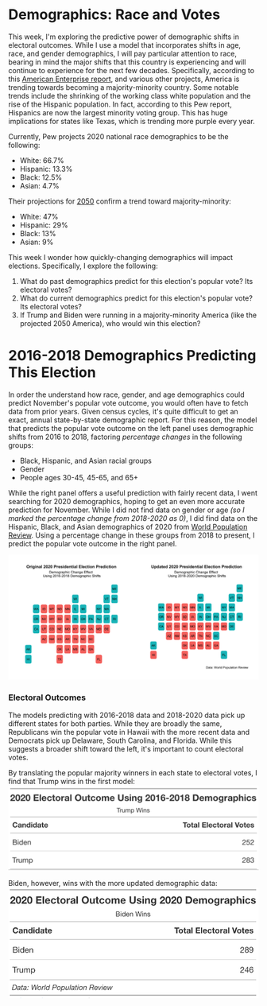 # Demographics: Race and Votes 
This week, I'm exploring the predictive power of demographic shifts in electoral outcomes. While I use a model that incorporates shifts in age, race, and gender demographics, I will pay particular attention to race, bearing in mind the major shifts that this country is experiencing and will continue to experience for the next few decades. Specifically, according to this [American Enterprise report](https://www.aei.org/research-products/report/states-change-demographic-evolution-american-electorate-1974-2060/), and various other projects, America is trending towards becoming a majority-minority country. Some notable trends include the shrinking of the working class white population and the rise of the Hispanic population. In fact, according to this Pew report, Hispanics are now the largest minority voting group. This has huge implications for states like Texas, which is trending more purple every year. 

Currently, Pew projects 2020 national race demographics to be the following:
- White: 66.7%
- Hispanic: 13.3%
- Black: 12.5%
- Asian: 4.7%

Their projections for [2050](https://www.pewresearch.org/hispanic/2008/02/11/us-population-projections-2005-2050/) confirm a trend toward majority-minority: 
- White: 47% 
- Hispanic: 29%
- Black: 13% 
- Asian: 9%

This week I wonder how quickly-changing demographics will impact elections. Specifically, I explore the following: 
1. What do past demographics predict for this election's popular vote? Its electoral votes?
2. What do current demographics predict for this election's popular vote? Its electoral votes?
3. If Trump and Biden were running in a majority-minority America (like the projected 2050 America), who would win this election? 

# 2016-2018 Demographics Predicting This Election
In order the understand how race, gender, and age demographics could predict November's popular vote outcome, you would often have to fetch data from prior years. Given census cycles, it's quite difficult to get an exact, annual state-by-state demographic report. For this reason, the model that predicts the popular vote outcome on the left panel uses demographic shifts from 2016 to 2018, factoring *percentage changes* in the following groups: 
- Black, Hispanic, and Asian racial groups
- Gender
- People ages 30-45, 45-65, and 65+

While the right panel offers a useful prediction with fairly recent data, I went searching for 2020 demographics, hoping to get an even more accurate prediction for November. While I did not find data on gender or age *(so I marked the percentage change from 2018-2020 as 0)*, I did find data on the Hispanic, Black, and Asian demographics of 2020 from [World Population Review](https://worldpopulationreview.com/states/states-by-race). Using a percentage change in these groups from 2018 to present, I predict the popular vote outcome in the right panel. 

![](../images/2020_plot.png)

### Electoral Outcomes
The models predicting with 2016-2018 data and 2018-2020 data pick up different states for both parties. While they are broadly the same, Republicans win the popular vote in Hawaii with the more recent data and Democrats pick up Delaware, South Carolina, and Florida. While this suggests a broader shift toward the left, it's important to count electoral votes. 

By translating the popular majority winners in each state to electoral votes, I find that Trump wins in the first model: 
![](../images/trump_electoral.png)

Biden, however, wins with the more updated demographic data: 
![](../images/biden_electoral.png)


 
